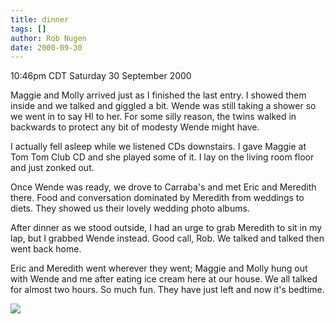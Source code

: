 ```yaml
---
title: dinner
tags: []
author: Rob Nugen
date: 2000-09-30
---
```


<title>Carraba's</title>
<p class=date>10:46pm CDT Saturday 30 September 2000

<p>Maggie and Molly arrived just as I finished the last entry.  I
showed them inside and we talked and giggled a bit.  Wende was still
taking a shower so we went in to say HI to her.  For some silly
reason, the twins walked in backwards to protect any bit of modesty
Wende might have.

<p>I actually fell asleep while we listened CDs downstairs.  I gave
Maggie at Tom Tom Club CD and she played some of it.  I lay on the
living room floor and just zonked out.

<p>Once Wende was ready, we drove to Carraba's and met Eric and
Meredith there.  Food and conversation dominated by Meredith from
weddings to diets.  They showed us their lovely wedding photo albums.

<p>After dinner as we stood outside, I had an urge to grab Meredith to
sit in my lap, but I grabbed Wende instead.  Good call, Rob.  We
talked and talked then went back home.

<p>Eric and Meredith went wherever they went; Maggie and Molly hung
out with Wende and me after eating ice cream here at our house.  We
all talked for almost two hours.  So much fun.  They have just left
and now it's bedtime.

<p><img src='/images/rob/wL-ROB.gif'>

